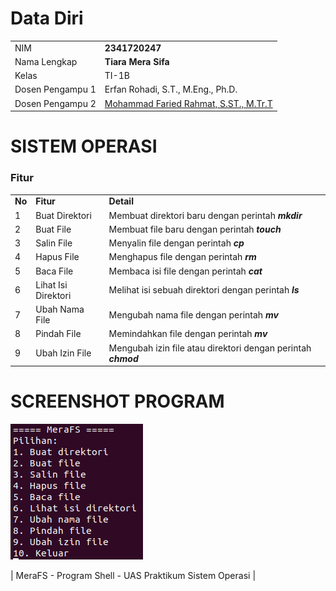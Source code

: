 # Data Diri

|  |  |
|--|--|
| NIM | **2341720247** |
| Nama Lengkap | **Tiara Mera Sifa** |
| Kelas | TI-1B |
| Dosen Pengampu 1| Erfan Rohadi, S.T., M.Eng., Ph.D. |
| Dosen Pengampu 2| [Mohammad Faried Rahmat, S.ST., M.Tr.T](https://github.com/mrhmt80) |

# SISTEM OPERASI
### Fitur 
|  |  |  |
|--|--|--|
|**No**| **Fitur** | **Detail** |
| 1 | Buat Direktori | Membuat direktori baru dengan perintah ***mkdir*** |
| 2 | Buat File | Membuat file baru dengan perintah ***touch*** |
| 3 | Salin File | Menyalin file dengan perintah ***cp*** |
| 4 | Hapus File | Menghapus file dengan perintah ***rm*** |
| 5 | Baca File | Membaca isi file dengan perintah ***cat*** |
| 6 | Lihat Isi Direktori | Melihat isi sebuah direktori dengan perintah ***ls*** |
| 7 | Ubah Nama File | Mengubah nama file dengan perintah ***mv*** |
| 8 | Pindah File | Memindahkan file dengan perintah ***mv*** |
| 9 | Ubah Izin File | Mengubah izin file atau direktori dengan perintah ***chmod*** |


# SCREENSHOT PROGRAM
![alt text](image.png)

| MeraFS - Program Shell - UAS Praktikum Sistem Operasi |